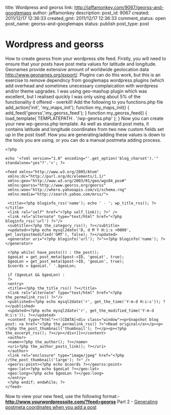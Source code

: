 title: Wordpress and georss
link: http://jaffamonkey.com/9067/georss-and-googlemaps
author: jaffamonkey
description: 
post_id: 9067
created: 2011/12/17 12:36:33
created_gmt: 2011/12/17 12:36:33
comment_status: open
post_name: georss-and-googlemaps
status: publish
post_type: post

# Wordpress and georss

How to create georss from your wordpress site feed. Firstly, you will need to ensure that your posts have post meta values for latitude and longitude. Geonames provide extensive amount of worldwide geolocation data http://www.geonames.org/export/. Plugins can do this work, but this is an exercise to remove dependncy from googlemaps wordpress plugins (which add overhead and sometimes unecessary complaication with wordpress and/or theme upgrades. I was using geo-mashup plugin which was excellent, but I realised quickly I was only using about 5% of the functionality it offered - overkill!  Add the following to you functions.php file add_action('init', 'my_maps_init'); function my_maps_init() { add_feed('georss','my_georss_feed'); } function my_georss_feed() { load_template( TEMPLATEPATH . '/wp-georss.php' ); } Now you can create your new wp-georss.php template. As well as standard post meta, it contains latitude and longitude coordinates from two new custom fields set up in the post itself. How you are generating/adding these values is down to the tools you are using, or you can do a manual postmeta adding process. 
    
    
    <?php
    
    echo '<?xml version="1.0" encoding="'.get_option('blog_charset').'" standalone="yes"?'.'>'; ?>
    
    <feed xmlns="http://www.w3.org/2005/Atom"
     xmlns:dc="http://purl.org/dc/elements/1.1/"
     xmlns:geo="http://www.w3.org/2003/01/geo/wgs84_pos#"
     xmlns:georss="http://www.georss.org/georss"
     xmlns:woe="http://where.yahooapis.com/v1/schema.rng"
     xmlns:media="http://search.yahoo.com/mrss/">
    
     <title><?php bloginfo_rss('name'); echo ' - '; wp_title_rss(); ?></title>
     <link rel="self" href="<?php self_link(); ?>" />
     <link rel="alternate" type="text/html" href="<?php bloginfo_rss('url') ?>"/>
     <subtitle><?php the_category_rss(); ?></subtitle>
     <updated><?php echo mysql2date('D, d M Y H:i:s +0000', get_lastpostmodified('GMT'), false); ?></updated>
     <generator uri="<?php bloginfo('url'); ?>"><?php bloginfo('name'); ?></generator>
    
     <?php while( have_posts()) : the_post(); 
     $geoLat = get_post_meta($post->ID, 'geoLat', true);
     $geoLon = get_post_meta($post->ID, 'geoLon', true);
     $coords = $geoLat.' '.$geoLon;
    
     if ($geoLat && $geoLon) :
     ?>
     <entry>
     <title><?php the_title_rss() ?></title>
     <link rel="alternate" type="text/html" href="<?php the_permalink_rss() ?>"/>
     <published><?php echo mysql2date('r', get_the_time('Y-m-d H:i:s')); ?></published>
     <updated><?php echo mysql2date('r', get_the_modified_time('Y-m-d H:i:s')); ?></updated>
     <content type="html"><![CDATA[<div class="window"><p>Snapshot blog post: <a href="<?php the_permalink_rss() ?>">Read original</a></p><p><?php the_post_thumbnail('thumbnail'); ?></p><p><?php the_excerpt_rss(); ?></p></div>]]></content>
     <author>
     <name><?php the_author(); ?></name>
     <uri>?php the_author_posts_link(); ?></uri>
     </author>
     <link rel="enclosure" type="image/jpeg" href="<?php //the_post_thumbnail('large'); ?>" />
     <georss:point><?php echo $coords ?></georss:point>
     <geo:lat><?php echo $geoLat ?></geo:lat>
     <geo:long><?php echo $geoLon ?></geo:long>
     </entry>
     <?php endif; endwhile; ?>
    </feed>

Now to view your new feed, use the following format:- **http://www.yourwordpresssite.com/?feed=georss** Part 2 - [Generating postmeta coordinates when you add a post](http://blog.jaffamonkey.com/2012/02/03/generating-coordinates-from-location/)